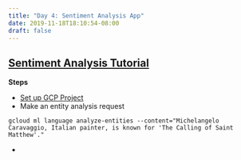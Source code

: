 ```yaml
---
title: "Day 4: Sentiment Analysis App"
date: 2019-11-18T18:10:54-08:00
draft: false
---
```


## [Sentiment Analysis Tutorial](https://cloud.google.com/natural-language/docs/sentiment-tutorial)

**Steps**
* [Set up GCP Project](https://cloud.google.com/natural-language/docs/quickstart#set_up_a_project)
* Make an entity analysis request
```
gcloud ml language analyze-entities --content="Michelangelo Caravaggio, Italian painter, is known for 'The Calling of Saint Matthew'."
```

* 